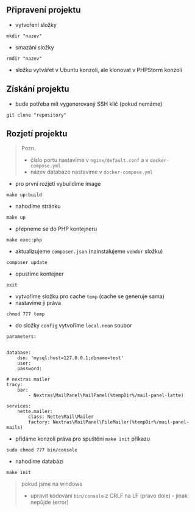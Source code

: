 ## Připravení projektu

- vytvoření složky
```
mkdir "nazev"
```
- smazání složky
```
rmdir "nazev"
```
- složku vytvářet v Ubuntu konzoli, ale klonovat v PHPStorm konzoli

## Získání projektu
- bude potřeba mít vygenerovaný SSH klíč (pokud nemáme)
```
git clone "repository"
```

## Rozjetí projektu

> Pozn.
> - číslo portu nastavíme v `nginx/default.conf` a v `docker-compose.yml`
> - název databáze nastavíme v `docker-compose.yml`

- pro první rozjetí vybuildíme image
```
make up:build
```
- nahodíme stránku
```
make up
```
- přepneme se do PHP kontejneru
```
make exec:php
```
- aktualizujeme `composer.json` (nainstalujeme `vendor` složku)
```
composer update
```
- opustíme kontejner
```
exit
```
- vytvoříme složku pro cache `temp` (cache se generuje sama)
- nastavíme ji práva
```
chmod 777 temp
```
- do složky `config` vytvoříme `local.neon` soubor
```neon
parameters:


database:
    dsn: 'mysql:host=127.0.0.1;dbname=test'
    user:
    password:

# nextras mailer
tracy:
	bar:
		- Nextras\MailPanel\MailPanel(%tempDir%/mail-panel-latte)

services:
	nette.mailer:
		class: Nette\Mail\Mailer
		factory: Nextras\MailPanel\FileMailer(%tempDir%/mail-panel-mails)
```
- přidáme konzoli práva pro spuštění `make init` příkazu
```
sudo chmod 777 bin/console
```
- nahodíme databázi
```
make init
```
> pokud jsme na windows
> - upravit kódování `bin/console` z CRLF na LF (pravo dole) - jinak nepůjde (error)
